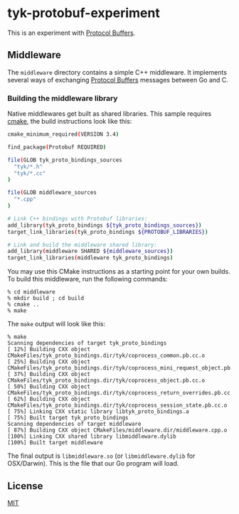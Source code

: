 # tyk-protobuf-experiment

This is an experiment with [Protocol Buffers](https://developers.google.com/protocol-buffers/).

## Middleware

The `middleware` directory contains a simple C++ middleware. It implements several ways of exchanging [Protocol Buffers](https://developers.google.com/protocol-buffers/) messages between Go and C.

### Building the middleware library

Native middlewares get built as shared libraries. This sample requires [cmake](https://cmake.org/), the build instructions look like this:

```bash
cmake_minimum_required(VERSION 3.4)

find_package(Protobuf REQUIRED)

file(GLOB tyk_proto_bindings_sources
  "tyk/*.h"
  "tyk/*.cc"
)

file(GLOB middleware_sources
  "*.cpp"
)

# Link C++ bindings with Protobuf libraries:
add_library(tyk_proto_bindings ${tyk_proto_bindings_sources})
target_link_libraries(tyk_proto_bindings ${PROTOBUF_LIBRARIES})

# Link and build the middleware shared library:
add_library(middleware SHARED ${middleware_sources})
target_link_libraries(middleware tyk_proto_bindings)
```

You may use this CMake instructions as a starting point for your own builds. To build this middleware, run the following commands:

```
% cd middleware
% mkdir build ; cd build
% cmake ..
% make
```

The `make` output will look like this:
```
% make
Scanning dependencies of target tyk_proto_bindings
[ 12%] Building CXX object CMakeFiles/tyk_proto_bindings.dir/tyk/coprocess_common.pb.cc.o
[ 25%] Building CXX object CMakeFiles/tyk_proto_bindings.dir/tyk/coprocess_mini_request_object.pb.cc.o
[ 37%] Building CXX object CMakeFiles/tyk_proto_bindings.dir/tyk/coprocess_object.pb.cc.o
[ 50%] Building CXX object CMakeFiles/tyk_proto_bindings.dir/tyk/coprocess_return_overrides.pb.cc.o
[ 62%] Building CXX object CMakeFiles/tyk_proto_bindings.dir/tyk/coprocess_session_state.pb.cc.o
[ 75%] Linking CXX static library libtyk_proto_bindings.a
[ 75%] Built target tyk_proto_bindings
Scanning dependencies of target middleware
[ 87%] Building CXX object CMakeFiles/middleware.dir/middleware.cpp.o
[100%] Linking CXX shared library libmiddleware.dylib
[100%] Built target middleware
```

The final output is `libmiddleware.so` (or `libmiddleware.dylib` for OSX/Darwin). This is the file that our Go program will load.

## License

[MIT](LICENSE.md)
